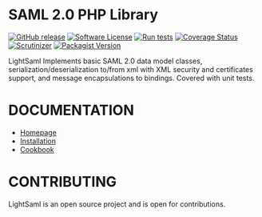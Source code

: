 SAML 2.0 PHP Library
====================

[![GitHub release](https://img.shields.io/github/release/lightsaml/lightsaml.svg)](https://github.com/lightSAML/lightSAML)
[![Software License](https://img.shields.io/badge/license-MIT-brightgreen.svg?style=flat-square)](LICENSE)
[![Run tests](https://github.com/lightSAML/lightSAML/actions/workflows/run_tests.yml/badge.svg)](https://github.com/lightSAML/lightSAML/actions/workflows/run_tests.yml)
[![Coverage Status](https://coveralls.io/repos/github/lightSAML/lightSAML/badge.svg?branch=master)](https://coveralls.io/github/lightSAML/lightSAML?branch=master)
[![Scrutinizer](https://scrutinizer-ci.com/g/lightSAML/lightSAML/badges/quality-score.png?b=master)](https://scrutinizer-ci.com/g/lightSAML/lightSAML/?branch=master)
[![Packagist Version](https://img.shields.io/packagist/v/lightsaml/lightsaml.svg?style=flat-square)](https://packagist.org/packages/lightsaml/lightsaml)

LightSaml Implements basic SAML 2.0 data model classes, serialization/deserialization to/from xml with XML security and
certificates support, and message encapsulations to bindings. Covered with unit tests.


DOCUMENTATION
=============

* [Homepage](http://www.lightsaml.com/LightSAML-Core/)
* [Installation](http://www.lightsaml.com/LightSAML-Core/Installation/)
* [Cookbook](http://www.lightsaml.com/LightSAML-Core/Cookbook/)


CONTRIBUTING
============

LightSaml is an open source project and is open for contributions.
